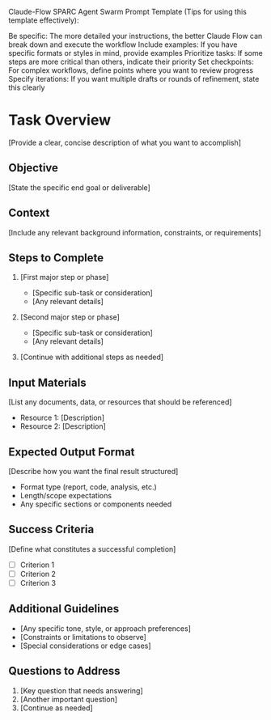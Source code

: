 Claude-Flow SPARC Agent Swarm Prompt Template (Tips for using this template effectively):

Be specific: The more detailed your instructions, the better Claude Flow can break down and execute the workflow
Include examples: If you have specific formats or styles in mind, provide examples
Prioritize tasks: If some steps are more critical than others, indicate their priority
Set checkpoints: For complex workflows, define points where you want to review progress
Specify iterations: If you want multiple drafts or rounds of refinement, state this clearly

# Task Overview
[Provide a clear, concise description of what you want to accomplish]

## Objective
[State the specific end goal or deliverable]

## Context
[Include any relevant background information, constraints, or requirements]

## Steps to Complete
1. [First major step or phase]
   - [Specific sub-task or consideration]
   - [Any relevant details]

2. [Second major step or phase]
   - [Specific sub-task or consideration]
   - [Any relevant details]

3. [Continue with additional steps as needed]

## Input Materials
[List any documents, data, or resources that should be referenced]
- Resource 1: [Description]
- Resource 2: [Description]

## Expected Output Format
[Describe how you want the final result structured]
- Format type (report, code, analysis, etc.)
- Length/scope expectations
- Any specific sections or components needed

## Success Criteria
[Define what constitutes a successful completion]
- [ ] Criterion 1
- [ ] Criterion 2
- [ ] Criterion 3

## Additional Guidelines
- [Any specific tone, style, or approach preferences]
- [Constraints or limitations to observe]
- [Special considerations or edge cases]

## Questions to Address
1. [Key question that needs answering]
2. [Another important question]
3. [Continue as needed]